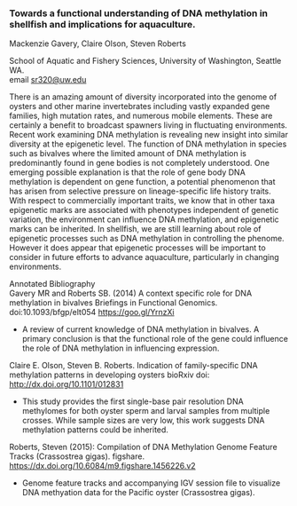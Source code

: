 

### Towards a functional understanding of DNA methylation in shellfish and implications for aquaculture.  

Mackenzie Gavery, Claire Olson, Steven Roberts  

School of Aquatic and Fishery Sciences, University of Washington, Seattle WA.  
email sr320@uw.edu    

  There is an amazing amount of diversity incorporated into the genome of oysters and other marine invertebrates including vastly expanded gene families, high mutation rates, and numerous mobile elements. These are certainly a benefit to broadcast spawners living in fluctuating environments.  Recent work examining DNA methylation is revealing new insight into similar diversity at the epigenetic level. The function of DNA methylation in species such as bivalves where the limited amount of DNA methylation is predominantly found in gene bodies is not completely understood. One emerging possible explanation is that the role of gene body DNA methylation is dependent on gene function, a potential phenomenon that has arisen from selective pressure on lineage-specific life history traits.  
  With respect to commercially important traits, we know that in other taxa epigenetic marks are associated with phenotypes independent of genetic variation, the environment can influence DNA methylation, and epigenetic marks can be inherited. In shellfish, we are still learning about role of epigenetic processes such as DNA methylation in controlling the phenome.  However it does appear that epigenetic processes will be important to consider in future efforts to advance aquaculture, particularly in changing environments.    

Annotated Bibliography  
Gavery MR and Roberts SB. (2014) A context specific role for DNA methylation in bivalves Briefings in Functional Genomics. doi:10.1093/bfgp/elt054  https://goo.gl/YrnzXi
* A review of current knowledge of DNA methylation in bivalves. A primary conclusion is that the functional role of the gene could influence the role of DNA methylation in influencing expression. 

Claire E. Olson, Steven B. Roberts. Indication of family-specific DNA methylation patterns in developing oysters bioRxiv doi: http://dx.doi.org/10.1101/012831
* This study provides the first single-base pair resolution DNA methylomes for both oyster sperm and larval samples from multiple crosses. While sample sizes are very low, this work suggests DNA methylation patterns could be inherited.

Roberts, Steven (2015): Compilation of DNA Methylation Genome Feature Tracks (Crassostrea gigas). figshare. https://dx.doi.org/10.6084/m9.figshare.1456226.v2
* Genome feature tracks and accompanying IGV session file to visualize DNA methyation data for the Pacific oyster (Crassostrea gigas).


